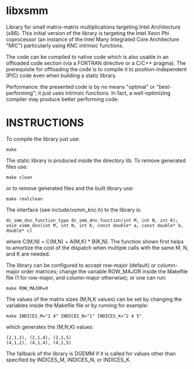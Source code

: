 libxsmm
=======
Library for small matrix-matrix multiplications targeting Intel Architecture (x86). This initial version of the library is targeting the Intel Xeon Phi coprocessor (an instance of the Intel Many Integrated Core Architecture "MIC") particularly using KNC intrinsic functions.

The code can be compiled to native code which is also usable in an offloaded code section (via a FORTRAN directive or a C/C++ pragma). The prerequisite for offloading the code is to compile it to position-independent (PIC) code even when building a static library.

Performance: the presented code is by no means "optimal" or "best-performing"; it just uses Intrinsic functions. In fact, a well-optimizing compiler may produce better performing code.

INSTRUCTIONS
============
To compile the library just use:
```
make
```
The static library is produced inside the directory lib. To remove generated files use:
```
make clean
```
or to remove generated files and the built library use:
```
make realclean
```
The interface (see include/xsmm_knc.h) to the library is:
```
dc_smm_dnn_function_type dc_smm_dnn_function(int M, int N, int K);
void xsmm_dnn(int M, int N, int K, const double* a, const double* b, double* c)
```
where C(M,N) = C(M,N) + A(M,K) * B(K,N). The function shown first helps to amortize
the cost of the dispatch when multiple calls with the same M, N, and K are needed.

The library can be configured to accept row-major (default) or column-major order matrices;
change the variable ROW_MAJOR inside the Makefile file (1 for row-major,
and column-major otherwise); or one can run:
```
make ROW_MAJOR=0
```
The values of the matrix sizes (M,N,K values) can be set by changing the 
variables inside the Makefile file or by running for example:
```
make INDICES_M="2 4" INDICES_N="1" INDICES_K="2 4 5"
```
which generates the (M,N,K) values:
```
(2,1,2), (2,1,4), (2,1,5)
(4,1,2), (4,1,4), (4,1,5)
```
The fallback of the library is DGEMM if it is called for values other than specified
by INDICES_M, INDICES_N, or INDICES_K.
